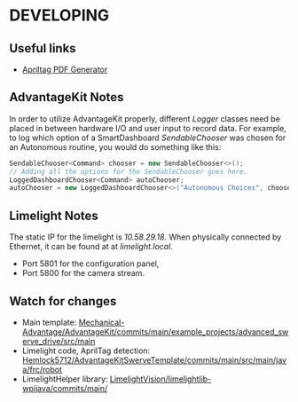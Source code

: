 # DEVELOPING #

## Useful links ##
- [Apriltag PDF Generator](https://tools.limelightvision.io/apriltag-generator)

## AdvantageKit Notes ##
In order to utilize AdvantageKit properly, different _Logger_ classes need be placed in between hardware I/O and user input to record data. For example, to log which option of a SmartDashboard _SendableChooser_ was chosen for an Autonomous routine, you would do something like this:
```java
SendableChooser<Command> chooser = new SendableChooser<>();
// Adding all the options for the SendableChooser goes here.
LoggedDashboardChooser<Command> autoChooser;
autoChooser = new LoggedDashboardChooser<>("Autonomous Choices", chooser);
```

## Limelight Notes ##
The static IP for the limelight is _10.58.29.18_.
When physically connected by Ethernet, it can be found at at _limelight.local_.
- Port 5801 for the configuration panel,
- Port 5800 for the camera stream.

## Watch for changes ##
- Main template: [Mechanical-Advantage/AdvantageKit/commits/main/example_projects/advanced_swerve_drive/src/main](https://github.com/Mechanical-Advantage/AdvantageKit/commits/main/example_projects/advanced_swerve_drive/src/main)
- Limelight code, AprilTag detection: [Hemlock5712/AdvantageKitSwerveTemplate/commits/main/src/main/java/frc/robot](https://github.com/Hemlock5712/AdvantageKitSwerveTemplate/commits/main/src/main/java/frc/robot)
- LimelightHelper library: [LimelightVision/limelightlib-wpijava/commits/main/](https://github.com/LimelightVision/limelightlib-wpijava/commits/main/)